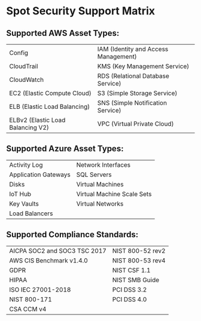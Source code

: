 # Spot Security Support Matrix

## Supported AWS Asset Types:

|  |  |
|---|---|
|  Config   |  IAM (Identity and Access Management)   |
|  CloudTrail   |  KMS (Key Management Service)  |
|  CloudWatch   |  RDS (Relational Database Service) |
|  EC2 (Elastic Compute Cloud)  |  S3 (Simple Storage Service)   |
|  ELB (Elastic Load Balancing)   |  SNS (Simple Notification Service)   |
|  ELBv2 (Elastic Load Balancing V2)   |  VPC (Virtual Private Cloud)   |

## Supported Azure Asset Types:

|  |  |
|---|---|
|  Activity Log   |  Network Interfaces   |
|  Application Gateways   |  SQL Servers  |
|  Disks   |  Virtual Machines |
|  IoT Hub  |  Virtual Machine Scale Sets   |
|  Key Vaults   |  Virtual Networks   |
|  Load Balancers   |     |

## Supported Compliance Standards:

|  |  |
|---|---|
|  AICPA SOC2 and SOC3 TSC 2017   |  NIST 800-52 rev2   |
|  AWS CIS Benchmark v1.4.0   |  NIST 800-53 rev4  |
|  GDPR   |  NIST CSF 1.1 |
|  HIPAA  |  NIST SMB Guide   |
|  ISO IEC 27001-2018   |  PCI DSS 3.2   |
|  NIST 800-171   |  PCI DSS 4.0   |
|  CSA CCM v4   |     |
